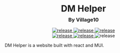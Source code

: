 <div align="center">
    <h1 >DM Helper</h1>
    <h3 style="margin-top: -10px">By Village10</h3>
</div>

<div align="center">
    <!-- release -->
    <a href="https://react.dev" target="_blank">
        <img src="https://img.shields.io/badge/-ReactJs-61DAFB?logo=react&logoColor=white&labelColor=black&style=for-the-badge" alt="release">
    </a>
    <a href="https://https://nodejs.org/en" target="_blank">
        <img src="https://img.shields.io/badge/-NodeJs-5FA04E?logo=nodedotjs&logoColor=white&labelColor=black&style=for-the-badge" alt="release">
    </a>
    <a href="https://https://nodejs.org/en" target="_blank">
        <img src="https://img.shields.io/badge/-Npm-CB3837?logo=npm&logoColor=white&labelColor=black&style=for-the-badge" alt="release">
    </a>
    <br>
    <a href="https://github.com/Village10/DM-Helper/releases" target="_blank">
        <img src="https://img.shields.io/github/v/release/Village10/DM-Helper?include_prereleases&labelColor=black&style=for-the-badge" alt="release">
    </a>
    <a href="https://https:gabeharrison.duckdns.org" target="_blank">
        <img src="https://img.shields.io/badge/-Website-ED1C24?logo=dungeonsanddragons&logoColor=white&labelColor=black&style=for-the-badge" alt="release">
    </a>
    <img src="https://img.shields.io/github/repo-size/Village10/DM-Helper?include_prereleases&labelColor=black&style=for-the-badge" alt="release">

</div>

DM Helper is a website built with react and MUI.
